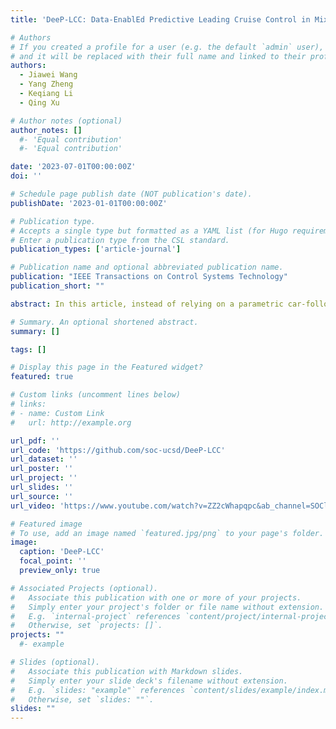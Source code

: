 ```yaml
---
title: 'DeeP-LCC: Data-EnablEd Predictive Leading Cruise Control in Mixed Traffic Flow'

# Authors
# If you created a profile for a user (e.g. the default `admin` user), write the username (folder name) here
# and it will be replaced with their full name and linked to their profile.
authors:
  - Jiawei Wang
  - Yang Zheng
  - Keqiang Li
  - Qing Xu

# Author notes (optional)
author_notes: []
  #- 'Equal contribution'
  #- 'Equal contribution'

date: '2023-07-01T00:00:00Z'
doi: ''

# Schedule page publish date (NOT publication's date).
publishDate: '2023-01-01T00:00:00Z'

# Publication type.
# Accepts a single type but formatted as a YAML list (for Hugo requirements).
# Enter a publication type from the CSL standard.
publication_types: ['article-journal']

# Publication name and optional abbreviated publication name.
publication: "IEEE Transactions on Control Systems Technology"
publication_short: ""

abstract: In this article, instead of relying on a parametric car-following model, we introduce a data-driven nonparametric strategy, called Data-EnablEd Predictive Leading Cruise Control (DeeP-LCC), to achieve safe and optimal control of CAVs in mixed traffic. We first utilize Willems’ fundamental lemma to obtain a data-centric representation of mixed traffic behavior. This is justified by rigorous analysis on controllability and observability properties of mixed traffic. We then employ a receding horizon strategy to solve a finite-horizon optimal control problem at each time step, in which input–output constraints are incorporated for collision-free guarantees. Numerical experiments validate the performance of DeeP-LCC compared to a standard predictive controller that requires an accurate model. Multiple nonlinear traffic simulations further confirm its great potential on improving traffic efficiency, driving safety, and fuel economy.

# Summary. An optional shortened abstract.
summary: []

tags: []

# Display this page in the Featured widget?
featured: true

# Custom links (uncomment lines below)
# links:
# - name: Custom Link
#   url: http://example.org

url_pdf: ''
url_code: 'https://github.com/soc-ucsd/DeeP-LCC'
url_dataset: ''
url_poster: ''
url_project: ''
url_slides: ''
url_source: ''
url_video: 'https://www.youtube.com/watch?v=ZZ2cWhapqpc&ab_channel=SOClab'

# Featured image
# To use, add an image named `featured.jpg/png` to your page's folder.
image:
  caption: 'DeeP-LCC'
  focal_point: ''
  preview_only: true

# Associated Projects (optional).
#   Associate this publication with one or more of your projects.
#   Simply enter your project's folder or file name without extension.
#   E.g. `internal-project` references `content/project/internal-project/index.md`.
#   Otherwise, set `projects: []`.
projects: ""
  #- example

# Slides (optional).
#   Associate this publication with Markdown slides.
#   Simply enter your slide deck's filename without extension.
#   E.g. `slides: "example"` references `content/slides/example/index.md`.
#   Otherwise, set `slides: ""`.
slides: ""
---
```



